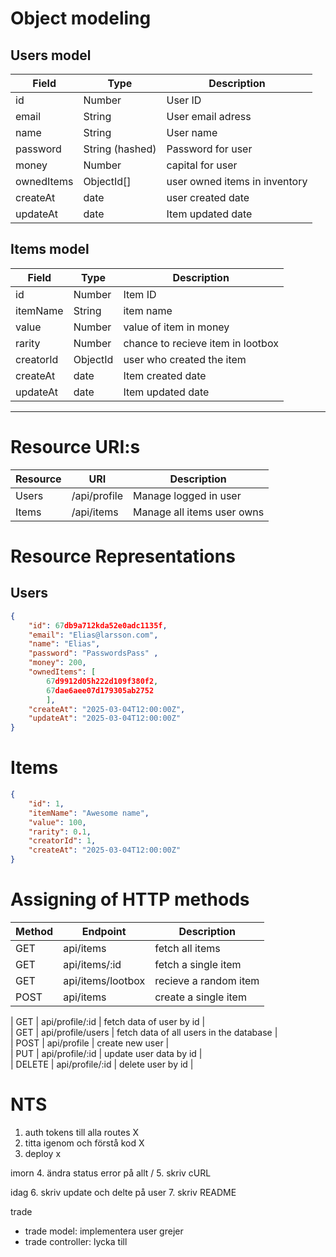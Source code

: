 # Object modeling
## Users model
| Field | Type | Description |
| ----------- | ----------- | ----------- |
| id | Number | User ID |
| email | String | User email adress |
| name | String | User name |
| password | String (hashed) | Password for user |
| money | Number | capital for user |
| ownedItems | ObjectId[] | user owned items in inventory |
| createAt | date | user created date |
| updateAt | date | Item updated date |

## Items model
| Field | Type | Description |
| ----------- | ----------- | ----------- |
| id | Number | Item ID |
| itemName | String | item name |
| value | Number | value of item in money |
| rarity | Number | chance to recieve item in lootbox |
| creatorId | ObjectId | user who created the item|
| createAt | date | Item created date |
| updateAt | date | Item updated date |


---
# Resource URI:s
| Resource | URI | Description |
| ----------- | ----------- | ----------- |
| Users | /api/profile | Manage logged in user |
| Items | /api/items | Manage all items user owns |



# Resource Representations
## Users
```json
{
    "id": 67db9a712kda52e0adc1135f, 
    "email": "Elias@larsson.com",
    "name": "Elias",
    "password": "PasswordsPass" ,
    "money": 200,
    "ownedItems": [
        67d9912d05h222d109f380f2,
        67dae6aee07d179305ab2752
        ],
    "createAt": "2025-03-04T12:00:00Z",
    "updateAt": "2025-03-04T12:00:00Z"
}
```
# Items
```json
{
    "id": 1, 
    "itemName": "Awesome name",
    "value": 100,
    "rarity": 0.1, 
    "creatorId": 1,
    "createAt": "2025-03-04T12:00:00Z"
}
```
# Assigning of HTTP methods

| Method | Endpoint |Description|
| ----------- | ----------- | ----------- |
| GET | api/items | fetch all items | 
| GET | api/items/:id | fetch a single item |  
| GET | api/items/lootbox | recieve a random item |  
| POST | api/items | create a single item |


| GET | api/profile/:id | fetch data of user by id |  
| GET | api/profile/users    | fetch data of all users in the database |  
| POST | api/profile | create new user |  
| PUT | api/profile/:id | update user data by id |  
| DELETE | api/profile/:id | delete user by id |  

# NTS
1. auth tokens till alla routes X
2. titta igenom och förstå kod X
3. deploy x

imorn
4. ändra status error på allt /
5. skriv cURL

idag
6. skriv update och delte på user
7. skriv README

trade 
- trade model: implementera user grejer
- trade controller: lycka till 


